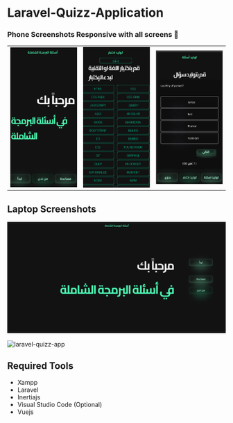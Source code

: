 # Laravel-Quizz-Application



### Phone Screenshots Responsive  with all screens 🙂

<table width="100%">
  <tbody>
    <tr>
      <td width="1%"><img src="https://github.com/masterfiras101/quiz-app/blob/e433cd9785b2901fe6e3259c453a9e2cd221b24b/public/assets/screenshot/phone-splash-main.png"/></td>
       <td width="1%"><img src="https://github.com/masterfiras101/quiz-app/blob/13f5b75dbcce3d7cd3384f1b3977bfc3eae72f70/public/assets/screenshot/phone-generate-exam.png"/></td>
      <td width="1%"><img src="https://github.com/masterfiras101/quiz-app/blob/13f5b75dbcce3d7cd3384f1b3977bfc3eae72f70/public/assets/screenshot/phone-generate-single-question.png"/></td>
    </tr>

  </tbody>
</table>

## Laptop Screenshots 
![laravel-quizz-app](https://github.com/masterfiras101/quiz-app/blob/e7ea268448cf94324db73a1b5c25283898d9b312/public/assets/screenshot/splash-page.png)

![laravel-quizz-app](https://user-images.githubusercontent.com/62181222/111222593-3f02b580-8606-11eb-89e1-c5c518f5ad96.jpg)

## Required Tools
- Xampp
- Laravel
- Inertiajs
- Visual Studio Code (Optional)
- Vuejs

